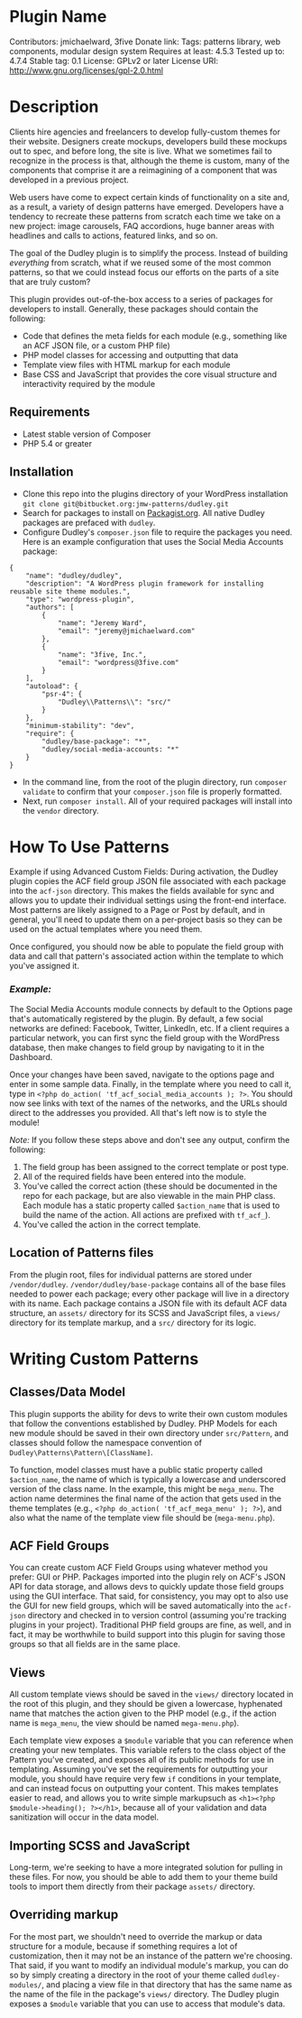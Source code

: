 # Plugin Name
Contributors: jmichaelward, 3five
Donate link: 
Tags: patterns library, web components, modular design system
Requires at least: 4.5.3
Tested up to: 4.7.4
Stable tag: 0.1
License: GPLv2 or later
License URI: http://www.gnu.org/licenses/gpl-2.0.html

# Description
Clients hire agencies and freelancers to develop fully-custom
themes for their website. Designers create mockups, developers build
these mockups out to spec, and before long, the site is live. What we
sometimes fail to recognize in the process is that, although the theme
is custom, many of the components that comprise it are a reimagining of
a component that was developed in a previous project.

Web users have come to expect certain kinds of functionality on a site
and, as a result, a variety of design patterns have emerged. Developers
have a tendency to recreate these patterns from scratch each time we
take on a new project: image carousels, FAQ accordions, huge banner
areas with headlines and calls to actions, featured links, and so on.

The goal of the Dudley plugin is to simplify the process. Instead of
building *everything* from scratch, what if we reused some of the most
common patterns, so that we could instead focus our efforts on the parts
of a site that are truly custom?

This plugin provides out-of-the-box access to a series of packages for
developers to install. Generally, these packages should contain the
following:
- Code that defines the meta fields for each module (e.g., something like an
ACF JSON file, or a custom PHP file)
- PHP model classes for accessing and outputting that data
- Template view files with HTML markup for each module
- Base CSS and JavaScript that provides the core visual structure and
interactivity required by the module

## Requirements
- Latest stable version of Composer
- PHP 5.4 or greater

## Installation
- Clone this repo into the plugins directory of your WordPress installation `git clone git@bitbucket.org:jmw-patterns/dudley.git`
- Search for packages to install on [Packagist.org](https://packagist.org).
All native Dudley packages are prefaced with `dudley`.
- Configure Dudley's `composer.json` file to require the packages you need.
Here is an example configuration that uses the Social Media Accounts package:
    
```
{
    "name": "dudley/dudley",
    "description": "A WordPress plugin framework for installing reusable site theme modules.",
    "type": "wordpress-plugin",
    "authors": [
        {
            "name": "Jeremy Ward",
            "email": "jeremy@jmichaelward.com"
        },
        {
            "name": "3five, Inc.",
            "email": "wordpress@3five.com"
        }
    ],
    "autoload": {
        "psr-4": {
            "Dudley\\Patterns\\": "src/"
        }
    },
    "minimum-stability": "dev",
    "require": {
        "dudley/base-package": "*",
        "dudley/social-media-accounts: "*"
    }
}
```
- In the command line, from the root of the plugin directory, run `composer validate` to confirm that your `composer.json`
    file is properly formatted.
- Next, run `composer install`. All of your required packages will install into the `vendor` directory.
    
# How To Use Patterns
Example if using Advanced Custom Fields:
During activation, the Dudley plugin copies the ACF field group JSON file associated with each package into
the `acf-json` directory. This makes the fields available for sync and allows you to update their individual settings using
the front-end interface. Most patterns are likely assigned to a Page or Post by default, and in general, you'll need to update
them on a per-project basis so they can be used on the actual templates where you need them.

Once configured, you should now be able to populate the field group with data and call that pattern's associated action
within the template to which you've assigned it.

### _Example:_
The Social Media Accounts module connects by default to the Options page that's automatically registered by the plugin.
By default, a few social networks are defined: Facebook, Twitter, LinkedIn, etc. If a client requires a particular network,
you can first sync the field group with the WordPress database, then make changes to field group by navigating to it in the
Dashboard.

Once your changes have been saved, navigate to the options page and enter in some sample data. Finally, in the 
template where you need to call it, type in `<?php do_action( 'tf_acf_social_media_accounts ); ?>`. You should now see
links with text of the names of the networks, and the URLs should direct to the addresses you provided. All that's
left now is to style the module!

_Note:_ If you follow these steps above and don't see any output, confirm the following:
1. The field group has been assigned to the correct template or post type.
2. All of the required fields have been entered into the module.
3. You've called the correct action (these should be documented in the repo for each package, but are also viewable
    in the main PHP class. Each module has a static property called `$action_name` that is used to build the name of 
    the action. All actions are prefixed with `tf_acf_`).
4. You've called the action in the correct template.

## Location of Patterns files
From the plugin root, files for individual patterns are stored under `/vendor/dudley`. `/vendor/dudley/base-package`
contains all of the base files needed to power each package; every other package will live in a directory with its name. 
Each package contains a JSON file with its default ACF data structure, an `assets/` directory for its SCSS and JavaScript
files, a `views/` directory for its template markup, and a `src/` directory for its logic.


# Writing Custom Patterns

## Classes/Data Model
This plugin supports the ability for devs to write their own custom modules that follow the conventions established
by Dudley. PHP Models for each new module should be saved in their own directory under `src/Pattern`,
and classes should follow the namespace convention of `Dudley\Patterns\Pattern\[ClassName]`.

To function, model classes must have a public static property called `$action_name`, the name of which is typically a
lowercase and underscored version of the class name. In the example, this might be `mega_menu`. The action name 
determines the final name of the action that gets used in the theme templates (e.g., `<?php do_action( 'tf_acf_mega_menu' ); ?>`),
and also what the name of the template view file should be (`mega-menu.php`).

## ACF Field Groups
You can create custom ACF Field Groups using whatever method you prefer: GUI or PHP. Packages imported into the plugin rely
on ACF's JSON API for data storage, and allows devs to quickly update those field groups using the GUI interface. That said,
for consistency, you may opt to also use the GUI for new field groups, which will be saved automatically into the `acf-json`
directory and checked in to version control (assuming you're tracking plugins in your project). Traditional PHP field groups 
are fine, as well, and in fact, it may be worthwhile to build support into this plugin for saving those groups so that all
fields are in the same place. 

## Views
All custom template views should be saved in the `views/` directory located in the root of this plugin, and they should be 
given a lowercase, hyphenated name that matches the action given to the PHP model (e.g., if the action name is `mega_menu`, 
the view should be named `mega-menu.php`).

Each template view exposes a `$module` variable that you can reference when creating your new templates. This variable 
refers to the class object of the Pattern you've created, and exposes all of its public methods for use in templating. 
Assuming you've set the requirements for outputting your module, you should have require very few `if` conditions in 
your template, and can instead focus on outputting your content. This makes templates easier to read, and allows you 
to write simple markupsuch as `<h1><?php $module->heading(); ?></h1>`, because all of your validation and data 
sanitization will occur in the data model.

## Importing SCSS and JavaScript
Long-term, we're seeking to have a more integrated solution for pulling in these files. For now, you should be able to 
add them to your theme build tools to import them directly from their package `assets/` directory.

## Overriding markup
For the most part, we shouldn't need to override the markup or data structure for a module, because if something requires
a lot of customization, then it may not be an instance of the pattern we're choosing. That said, if you want to modify
an individual module's markup, you can do so by simply creating a directory in the root of your theme called
`dudley-modules/`, and placing a view file in that directory that has the same name as the name of the file in the
package's `views/` directory. The Dudley plugin exposes a `$module` variable that you can use to access that
module's data.
